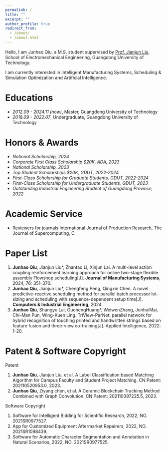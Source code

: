 ```yaml
---
permalink: /
title: ""
excerpt: ""
author_profile: true
redirect_from: 
  - /about/
  - /about.html
---
```


<span class='anchor' id='about-me'></span>

Hello, I am Junhao Qiu, a M.S. student supervised by [Prof. Jianjun Liu](https://jdgcxy.gdut.edu.cn/info/1099/2006.htm), School of Electromechanical Engineering, Guangdong University of Technology.

I am currently interested in Intelligent Manufacturing Systems, Scheduling & Simulation Optimization and Artificial Intelligence.

# Educations
- *2012.09 - 2024.11 (now)*, Master, Guangdong University of Technology
- *2018.09 - 2022.07*, Undergraduate, Guangdong University of Technology

# Honors & Awards
- *National Scholarship, 2024*
- *Corporate First Class Scholarship $20K, ADA, 2023*
- *National Scholarship, 2023*
- *Top Student Scholarships $20K, GDUT, 2022-2024*
- *First-Class Scholarship for Graduate Students, GDUT, 2022-2024*
- *First-Class Scholarship for Undergraduate Students, GDUT, 2023*
- *Outstanding Industrial Engineering Student of Guangdong Province, 2022*

# Academic Service
- Reviewers for journals International Journal of Production Research, The Journal of Supercomputing, C


# Paper List
1. **Junhao Qiu**, Jianjun Liu*, Zhantao Li, Xinjun Lai. A multi-level action coupling reinforcement learning approach for online two-stage flexible assembly Flowshop scheduling[J]. **Journal of Manufacturing Systems**, 2024, 76: 351-370. 
2. **Junhao Qiu**, Jianjun Liu*, Chengfeng Peng, Qingxin Chen. A novel predictive-reactive scheduling method for parallel batch processor lot-sizing and scheduling with sequence-dependent setup time[J]. **Computers & Industrial Engineering**, 2024. 
3. **Junhao Qiu**, Shangyu Lai, GuohengHuang*, WeiwenZhang, JunhuiMai, Chi-Man Pun, Wing-Kuen Ling. TriView-ParNet: parallel network for hybrid recognition of touching printed and handwritten strings based on feature fusion and three-view co-training[J]. Applied Intelligence, 2022: 1-20.

# Patent & Software Copyright
Patent
1. **Junhao Qiu**, Jianjun Liu, et al. A Label Classification based Matching Algorithm for Campus Faculty and Student Project Matching. CN Patent: 202110520953.0, 2023. 
2. **Junhao Qiu**, Ziyang chen, et al. A Ceramic Blockchain Tracking Method Combined with Graph Convolution. CN Patent: 202110397225.5, 2023.
 
Software Copyright
1. Software for Intelligent Bidding for Scientific Research, 2022, NO. 2021SR0977527.
2. App for Customized Equipment Aftermarket Repairers, 2022, NO. 2021SR1098439.
3. Software for Automatic Character Segmentation and Annotation in Natural Scenarios, 2022, NO. 2021SR0977525.

